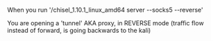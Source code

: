 When you run '/chisel_1.10.1_linux_amd64 server --socks5 --reverse'

You are opening a 'tunnel' AKA proxy, in REVERSE mode (traffic flow instead of forward, is going backwards to the kali)

